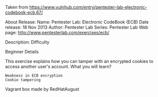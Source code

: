 Taken from https://www.vulnhub.com/entry/pentester-lab-electronic-codebook-ecb,67/ 

About Release:
    Name: Pentester Lab: Electronic CodeBook (ECB)
    Date release: 18 Nov 2013
    Author: Pentester Lab
    Series: Pentester Lab
    Web page: http://www.pentesterlab.com/exercises/ecb/

Description:
Difficulty

Beginner
Details

This exercise explains how you can tamper with an encrypted cookies to access another user's account.
What you will learn?

    Weakness in ECB encryption
    Cookie tampering

Vagrant box made by RedHatAugust
